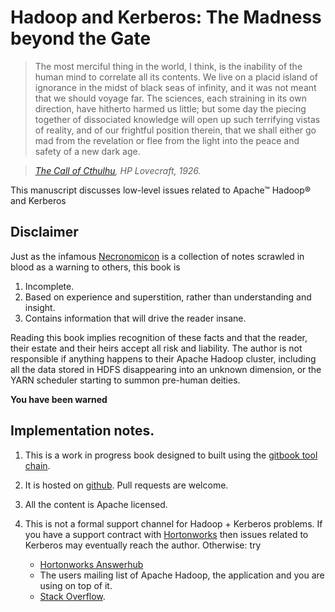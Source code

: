
# Hadoop and Kerberos: The Madness beyond the Gate


> The most merciful thing in the world, I think, is the inability of the human mind to correlate all its contents.
> We live on a placid island of ignorance in the midst of black seas of infinity, and it was not meant that we should voyage far.
> The sciences, each straining in its own direction, have hitherto harmed us little;
> but some day the piecing together of dissociated knowledge will open up such terrifying vistas of reality,
> and of our frightful position therein, that we shall either go mad from the revelation
> or flee from the light into the peace and safety of a new dark age.

> *[The Call of Cthulhu](https://en.wikisource.org/wiki/The_Call_of_Cthulhu), HP Lovecraft, 1926.*


This manuscript discusses low-level issues related to Apache&trade; Hadoop&reg; and Kerberos

## Disclaimer

Just as the infamous [Necronomicon](http://www.amazon.com/gp/product/0380751925) is a collection
of notes scrawled in blood as a warning to others, this book is

1. Incomplete.
1. Based on experience and superstition, rather than understanding and insight.
1. Contains information that will drive the reader insane.

Reading this book implies recognition of these facts and that the reader, their estate and
their heirs accept all risk and liability. The author is not responsible if anything happens
to their Apache Hadoop cluster, including all the data stored in HDFS disappearing into an unknown dimension,
or the YARN scheduler starting to summon pre-human deities.

**You have been warned**


## Implementation notes.

1. This is a work in progress book designed to built using the [gitbook tool chain](https://github.com/GitbookIO/gitbook).

1. It is hosted on [github](https://github.com/steveloughran/kerberos_and_hadoop).
Pull requests are welcome.

1. All the content is Apache licensed.

1. This is not a formal support channel for Hadoop + Kerberos problems. If you have a support
contract with [Hortonworks](http://hortonworks.com/) then issues related to Kerberos may 
eventually reach the author. Otherwise: try 

      - [Hortonworks Answerhub](https://community.hortonworks.com/answers/index.html)
      - The users mailing list of Apache Hadoop, the application and you are using on top of it.
      - [Stack Overflow](http://stackoverflow.com/search?q=hadoop+kerberos).

